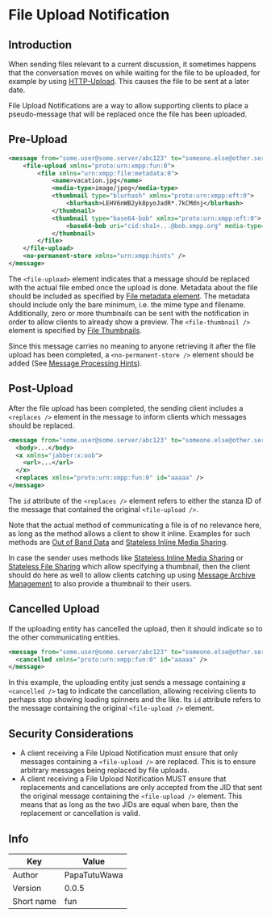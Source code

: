 # File Upload Notification

## Introduction

When sending files relevant to a current discussion, it sometimes happens that the conversation
moves on while waiting for the file to be uploaded, for example by using [HTTP-Upload](https://xmpp.org/extensions/xep-0363.html).
This causes the file to be sent at a later date.

File Upload Notifications are a way to allow supporting clients to place a pseudo-message
that will be replaced once the file has been uploaded.

## Pre-Upload

```xml
<message from="some.user@some.server/abc123" to="someone.else@other.server" id="aaaaa">
    <file-upload xmlns="proto:urn:xmpp:fun:0">
        <file xmlns="urn:xmpp:file:metadata:0">
            <name>vacation.jpg</name>	
            <media-type>image/jpeg</media-type>
            <thumbnail type="blurhash" xmlns="proto:urn:xmpp:eft:0">
                <blurhash>LEHV6nWB2yk8pyoJadR*.7kCMdnj</blurhash>
            </thumbnail>
            <thumbnail type="base64-bob" xmlns="proto:urn:xmpp:eft:0">
                <base64-bob uri="cid:sha1+...@bob.xmpp.org" media-type="image/png" width="128" height="96" />
            </thumbnail>
        </file>
    </file-upload>
    <no-permanent-store xmlns="urn:xmpp:hints" />
</message>
```

The `<file-upload>` element indicates that a message should be replaced with the actual
file embed once the upload is done. Metadata about the file should be included
as specified by [File metadata element](https://xmpp.org/extensions/xep-0446.html).
The metadata should include only the bare minimum, i.e. the mime type and filename.
Additionally, zero or more thumbnails can be sent with the notification in order to allow clients
to already show a preview. The `<file-thumbnail />` element is specified by [File Thumbnails](https://github.com/PapaTutuWawa/custom-xeps/blob/master/xep-xxxx-file-thumbnails.md).

Since this message carries no meaning to anyone retrieving it after the file upload has been
completed, a `<no-permanent-store />` element should be added (See [Message Processing Hints](https://xmpp.org/extensions/xep-0334.html)).

## Post-Upload

After the file upload has been completed, the sending client includes a `<replaces />` element
in the message to inform clients which messages should be replaced.

```xml
<message from="some.user@some.server/abc123" to="someone.else@other.server" id="bbbbb">
  <body>...</body>
  <x xmlns="jabber:x:oob">
	<url>...</url>
  </x>
  <replaces xmlns="proto:urn:xmpp:fun:0" id="aaaaa" />
</message>
```

The `id` attribute of the `<replaces />` element refers to either the stanza ID of the
message that contained the original `<file-upload />`.

Note that the actual method of communicating a file is of no relevance here, as long as the
method allows a client to show it inline. Examples for such methods are
[Out of Band Data](https://xmpp.org/extensions/xep-0066.html)
and [Stateless Inline Media Sharing](https://xmpp.org/extensions/xep-0385.html).

In case the sender uses methods like [Stateless Inline Media Sharing](https://xmpp.org/extensions/xep-0385.html)
or [Stateless File Sharing](https://xmpp.org/extensions/xep-0447.html) which allow specifying
a thumbnail, then the client should do here as well to allow clients catching up using
[Message Archive Management](https://xmpp.org/extensions/xep-0313.html) to also provide a thumbnail to their users.

## Cancelled Upload

If the uploading entity has cancelled the upload, then it should indicate so to the other communicating entities.

```xml
<message from="some.user@some.server/abc123" to="someone.else@other.server" id="bbbbb">
  <cancelled xmlns="proto:urn:xmpp:fun:0" id="aaaaa" />
</message>
```

In this example, the uploading entity just sends a message containing a `<cancelled />` tag to indicate the
cancellation, allowing receiving clients to perhaps stop showing loading spinners and the
like. Its `id` attribute refers to the message containing the original `<file-upload />`
element.

## Security Considerations

- A client receiving a File Upload Notification must ensure that only messages containing a `<file-upload />` are replaced. This is to ensure arbitrary messages being replaced by file uploads.
- A client receiving a File Upload Notification MUST ensure that replacements and cancellations are only accepted from the JID that sent the original message containing the `<file-upload />` element. This means that as long as the two JIDs are equal when bare, then the replacement or cancellation is valid.

## Info

| Key | Value |
| --- | --- |
| Author | PapaTutuWawa |
| Version | 0.0.5 |
| Short name | fun |
